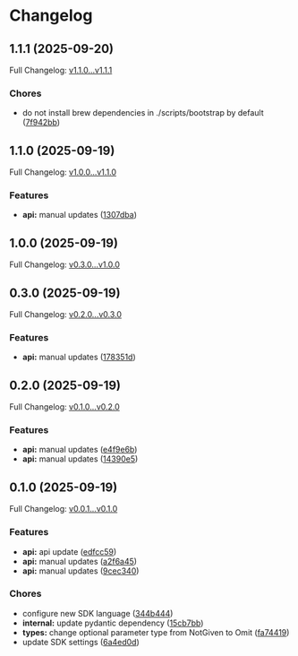 # Changelog

## 1.1.1 (2025-09-20)

Full Changelog: [v1.1.0...v1.1.1](https://github.com/legalesign/legalesign-rest-python/compare/v1.1.0...v1.1.1)

### Chores

* do not install brew dependencies in ./scripts/bootstrap by default ([7f942bb](https://github.com/legalesign/legalesign-rest-python/commit/7f942bb643f0bc471be149767946fe0fb0d58a2d))

## 1.1.0 (2025-09-19)

Full Changelog: [v1.0.0...v1.1.0](https://github.com/legalesign/legalesign-rest-python/compare/v1.0.0...v1.1.0)

### Features

* **api:** manual updates ([1307dba](https://github.com/legalesign/legalesign-rest-python/commit/1307dba268c1534ae692d673626df485d58625a8))

## 1.0.0 (2025-09-19)

Full Changelog: [v0.3.0...v1.0.0](https://github.com/legalesign/legalesign-rest-python/compare/v0.3.0...v1.0.0)

## 0.3.0 (2025-09-19)

Full Changelog: [v0.2.0...v0.3.0](https://github.com/legalesign/legalesign-rest-python/compare/v0.2.0...v0.3.0)

### Features

* **api:** manual updates ([178351d](https://github.com/legalesign/legalesign-rest-python/commit/178351dc08b44a57f0acec7f941abfe032feed3b))

## 0.2.0 (2025-09-19)

Full Changelog: [v0.1.0...v0.2.0](https://github.com/legalesign/legalesign-rest-python/compare/v0.1.0...v0.2.0)

### Features

* **api:** manual updates ([e4f9e6b](https://github.com/legalesign/legalesign-rest-python/commit/e4f9e6bc20b80109820e424ca023a0810f2a477d))
* **api:** manual updates ([14390e5](https://github.com/legalesign/legalesign-rest-python/commit/14390e5c766511ac7b24d8c03e06ddaa6102f02d))

## 0.1.0 (2025-09-19)

Full Changelog: [v0.0.1...v0.1.0](https://github.com/legalesign/legalesign-rest-python/compare/v0.0.1...v0.1.0)

### Features

* **api:** api update ([edfcc59](https://github.com/legalesign/legalesign-rest-python/commit/edfcc598e815c95949609b478dc282fde4fcb3f4))
* **api:** manual updates ([a2f6a45](https://github.com/legalesign/legalesign-rest-python/commit/a2f6a454d95b54dfbd73be4a75a4188f2a5f760c))
* **api:** manual updates ([9cec340](https://github.com/legalesign/legalesign-rest-python/commit/9cec340083e9194eed62e043e146e741c3c1b07a))


### Chores

* configure new SDK language ([344b444](https://github.com/legalesign/legalesign-rest-python/commit/344b4448026766f35a7538ba0d80b86db6d0abd4))
* **internal:** update pydantic dependency ([15cb7bb](https://github.com/legalesign/legalesign-rest-python/commit/15cb7bb6fe767a591b8ee7fad614bcdf5b427112))
* **types:** change optional parameter type from NotGiven to Omit ([fa74419](https://github.com/legalesign/legalesign-rest-python/commit/fa74419c25b044b92c6798b7e462f4f8ae0299c8))
* update SDK settings ([6a4ed0d](https://github.com/legalesign/legalesign-rest-python/commit/6a4ed0d330ef395b1014725facc1382ccd4c0c7e))
